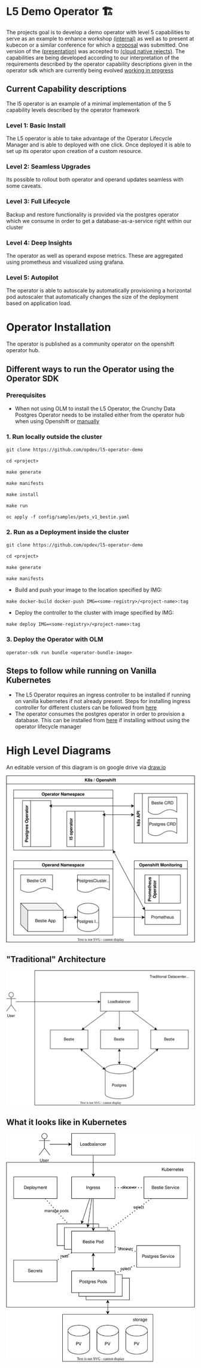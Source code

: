 # L5 Demo Operator 🏗️

The projects goal is to develop a demo operator with level 5 capabilities to serve as an example to enhance workshop [(internal)](https://drive.google.com/drive/u/0/folders/1l6FY1QdBq1IsmwM6Ib44A8h12OSKGJbe) as well as to present at kubecon or a similar conference for which a [proposal](https://drive.google.com/file/d/1GjJgBcJmywP3L64m1h4vZ68UIu-XJxMZ/view?usp=sharing) was submitted. One version of the [(presentation)](https://opdev.github.io/l5-operator-demo/) was accepted to [(cloud native rejects)](https://cfp.cloud-native.rejekts.io/cloud-native-rejekts-eu-valencia-2022/talk/review/LESBCQ3MJQFEE3JWMRCJKKL9XT7YMDHP). The capabilities are being developed according to our interpretation of the requirements described by the operator capability descriptions given in the operator sdk which are currently being evolved [working in progress](https://docs.google.com/document/d/1gNa2NQzlsHDdNHBYPczCytkuokEzBCFKjlxM12X5cdk/edit?usp=sharing)

## Current Capability descriptions
The l5 operator is an example of a minimal implementation of the 5 capability levels described by the operator framework

### Level 1: Basic Install
The L5 operator is able to take advantage of the Operator Lifecycle Manager and is able to deployed with one click. Once deployed it is able to set up its operator upon creation of a custom resource.

### Level 2: Seamless Upgrades
Its possible to rollout both operator and operand updates seamless with some caveats.

### Level 3: Full Lifecycle
Backup and restore functionality is provided via the postgres operator which we consume in order to get a database-as-a-service right within our cluster

### Level 4: Deep Insights
The operator as well as operand expose metrics. These are aggregated using prometheus and visualized using grafana.

### Level 5: Autopilot
The operator is able to autoscale by automatically provisioning a horizontal pod autoscaler that automatically changes the size of the deployment based on application load.

# Operator Installation
The operator is published as a community operator on the openshift operator hub.

## Different ways to run the Operator using the Operator SDK

### Prerequisites
-  When not using OLM to install the L5 Operator, the Crunchy Data Postgres Operator needs to be installed either from the operator hub when using Openshift or [manually](https://access.crunchydata.com/documentation/postgres-operator/v5/quickstart/)

### 1. Run locally outside the cluster
```
git clone https://github.com/opdev/l5-operator-demo
```

``` 
cd <project>
```

``` 
make generate
```

``` 
make manifests
```

``` 
make install
```

``` 
make run
```

``` 
oc apply -f config/samples/pets_v1_bestie.yaml
```

### 2. Run as a Deployment inside the cluster
``` 
git clone https://github.com/opdev/l5-operator-demo
```

``` 
cd <project>
```

``` 
make generate
```

``` 
make manifests
```

- Build and push your image to the location specified by IMG:
``` 
make docker-build docker-push IMG=<some-registry>/<project-name>:tag 
```

- Deploy the controller to the cluster with image specified by IMG:
``` 
make deploy IMG=<some-registry>/<project-name>:tag
```

### 3. Deploy the Operator with OLM
```
operator-sdk run bundle <operator-bundle-image>
```

## Steps to follow while running on Vanilla Kubernetes
- The L5 Operator requires an ingress controller to be installed if running on vanilla kubernetes if not already present. Steps for installing ingress controller for different clusters can be followed from [here](https://kubernetes.github.io/ingress-nginx/deploy/)
- The operator consumes the postgres operator in order to provision a database. This can be installed from [here](https://access.crunchydata.com/documentation/postgres-operator/v5/quickstart/) if installing without using the operator lifecycle manager

# High Level Diagrams

An editable version of this diagram is on google drive via [draw.io](https://drive.google.com/file/d/1zwZDZyp_OqdqhPicXgfqIDRPZB4IYjwO/view?usp=sharing)

![Deployment Diagram](docs/hld.svg)

## "Traditional" Architecture

![Traditional Deployment](docs/bestie.drawio.svg)

## What it looks like in Kubernetes

![Deployment Diagram](docs/bestie_k8s.drawio.svg)
